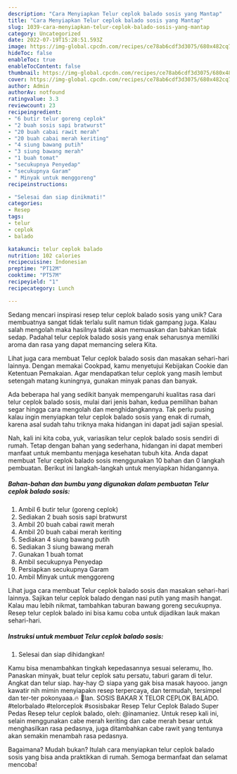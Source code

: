 ```yaml
---
description: "Cara Menyiapkan Telur ceplok balado sosis yang Mantap"
title: "Cara Menyiapkan Telur ceplok balado sosis yang Mantap"
slug: 1039-cara-menyiapkan-telur-ceplok-balado-sosis-yang-mantap
category: Uncategorized
date: 2022-07-19T15:28:51.593Z
image: https://img-global.cpcdn.com/recipes/ce78ab6cdf3d3075/680x482cq70/telur-ceplok-balado-sosis-foto-resep-utama.jpg
hideToc: false
enableToc: true
enableTocContent: false
thumbnail: https://img-global.cpcdn.com/recipes/ce78ab6cdf3d3075/680x482cq70/telur-ceplok-balado-sosis-foto-resep-utama.jpg
cover: https://img-global.cpcdn.com/recipes/ce78ab6cdf3d3075/680x482cq70/telur-ceplok-balado-sosis-foto-resep-utama.jpg
author: Admin
authorAv: notfound
ratingvalue: 3.3
reviewcount: 23
recipeingredient:
- "6 butir telur goreng ceplok"
- "2 buah sosis sapi bratwurst"
- "20 buah cabai rawit merah"
- "20 buah cabai merah keriting"
- "4 siung bawang putih"
- "3 siung bawang merah"
- "1 buah tomat"
- "secukupnya Penyedap"
- "secukupnya Garam"
- " Minyak untuk menggoreng"
recipeinstructions:

- "Selesai dan siap dinikmati!"
categories:
- Resep
tags:
- telur
- ceplok
- balado

katakunci: telur ceplok balado 
nutrition: 102 calories
recipecuisine: Indonesian
preptime: "PT12M"
cooktime: "PT57M"
recipeyield: "1"
recipecategory: Lunch

---
```





Sedang mencari inspirasi resep telur ceplok balado sosis yang unik? Cara membuatnya sangat tidak terlalu sulit namun tidak gampang juga. Kalau salah mengolah maka hasilnya tidak akan memuaskan dan bahkan tidak sedap. Padahal telur ceplok balado sosis yang enak seharusnya memiliki aroma dan rasa yang dapat memancing selera Kita.





Lihat juga cara membuat Telur ceplok balado sosis dan masakan sehari-hari lainnya. Dengan memakai Cookpad, kamu menyetujui Kebijakan Cookie dan Ketentuan Pemakaian. Agar mendapatkan telur ceplok yang masih lembut setengah matang kuningnya, gunakan minyak panas dan banyak.

Ada beberapa hal yang sedikit banyak mempengaruhi kualitas rasa dari telur ceplok balado sosis, mulai dari jenis bahan, kedua pemilihan bahan segar hingga cara mengolah dan menghidangkannya. Tak perlu pusing kalau ingin menyiapkan telur ceplok balado sosis yang enak di rumah, karena asal sudah tahu triknya maka hidangan ini dapat jadi sajian spesial.






Nah, kali ini kita coba, yuk, variasikan telur ceplok balado sosis sendiri di rumah. Tetap dengan bahan yang sederhana, hidangan ini dapat memberi manfaat untuk membantu menjaga kesehatan tubuh kita. Anda dapat membuat Telur ceplok balado sosis menggunakan 10 bahan dan 0 langkah pembuatan. Berikut ini langkah-langkah untuk menyiapkan hidangannya.

<!--inarticleads1-->

##### Bahan-bahan dan bumbu yang digunakan dalam pembuatan Telur ceplok balado sosis:

1. Ambil 6 butir telur (goreng ceplok)
1. Sediakan 2 buah sosis sapi bratwurst
1. Ambil 20 buah cabai rawit merah
1. Ambil 20 buah cabai merah keriting
1. Sediakan 4 siung bawang putih
1. Sediakan 3 siung bawang merah
1. Gunakan 1 buah tomat
1. Ambil secukupnya Penyedap
1. Persiapkan secukupnya Garam
1. Ambil  Minyak untuk menggoreng


Lihat juga cara membuat Telur ceplok balado sosis dan masakan sehari-hari lainnya. Sajikan telur ceplok balado dengan nasi putih yang masih hangat. Kalau mau lebih nikmat, tambahkan taburan bawang goreng secukupnya. Resep telur ceplok balado ini bisa kamu coba untuk dijadikan lauk makan sehari-hari. 

<!--inarticleads2-->

##### Instruksi untuk membuat Telur ceplok balado sosis:


1. Selesai dan siap dihidangkan!

Kamu bisa menambahkan tingkah kepedasannya sesuai seleramu, lho. Panaskan minyak, buat telur ceplok satu persatu, taburi garam di telur. Angkat dan telur siap. hay-hay 😊 siapa yang gak bisa masak hayooo. jangn kawatir nih mimin menyiapakn resep terpercaya, dan termudah, tersimpel dan ter-ter pokonyaaa.🔥 🤭lan. SOSIS BAKAR X TELOR CEPLOK BALADO. #telorbalado #telorceplok #sosisbakar Resep Telur Ceplok Balado Super Pedas Resep telur ceplok balado, oleh: @inamaniez. Untuk resep kali ini, selain menggunakan cabe merah keriting dan cabe merah besar untuk menghasilkan rasa pedasnya, juga ditambahkan cabe rawit yang tentunya akan semakin menambah rasa pedasnya. 

Bagaimana? Mudah bukan? Itulah cara menyiapkan telur ceplok balado sosis yang bisa anda praktikkan di rumah. Semoga bermanfaat dan selamat mencoba!
